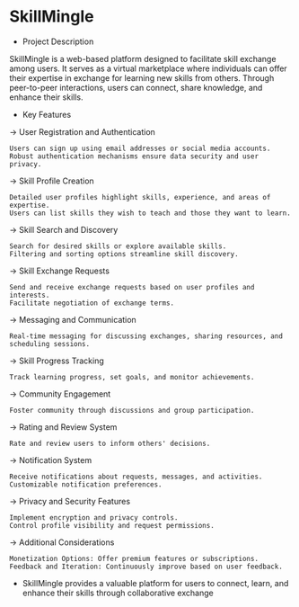# SkillMingle

* Project Description

SkillMingle is a web-based platform designed to facilitate skill exchange among users. It serves as a virtual marketplace where individuals can offer their expertise in exchange for learning new skills from others. Through peer-to-peer interactions, users can connect, share knowledge, and enhance their skills.

* Key Features

-> User Registration and Authentication

    Users can sign up using email addresses or social media accounts. 
    Robust authentication mechanisms ensure data security and user privacy.

-> Skill Profile Creation

    Detailed user profiles highlight skills, experience, and areas of expertise. 
    Users can list skills they wish to teach and those they want to learn.

-> Skill Search and Discovery

    Search for desired skills or explore available skills.
    Filtering and sorting options streamline skill discovery.

-> Skill Exchange Requests

    Send and receive exchange requests based on user profiles and interests.
    Facilitate negotiation of exchange terms.

-> Messaging and Communication

    Real-time messaging for discussing exchanges, sharing resources, and scheduling sessions.

-> Skill Progress Tracking

    Track learning progress, set goals, and monitor achievements.

-> Community Engagement

    Foster community through discussions and group participation.

-> Rating and Review System

    Rate and review users to inform others' decisions.

-> Notification System

    Receive notifications about requests, messages, and activities. 
    Customizable notification preferences.

-> Privacy and Security Features

    Implement encryption and privacy controls. 
    Control profile visibility and request permissions.

-> Additional Considerations

    Monetization Options: Offer premium features or subscriptions. 
    Feedback and Iteration: Continuously improve based on user feedback.


* SkillMingle provides a valuable platform for users to connect, learn, and enhance their skills through collaborative exchange


